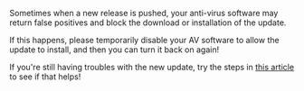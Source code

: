 <p>Sometimes when a new release is pushed, your anti-virus software may return false positives and block the download or installation of the update.</p>
<p>If this happens, please temporarily disable your AV software to allow the update to install, and then you can turn it back on again!</p>
<p>If you're still having troubles with the new update, try the steps in <a href="https://support.discord.com/hc/en-us/articles/209099387" target="_blank" rel="noopener">this article</a> to see if that helps!</p>